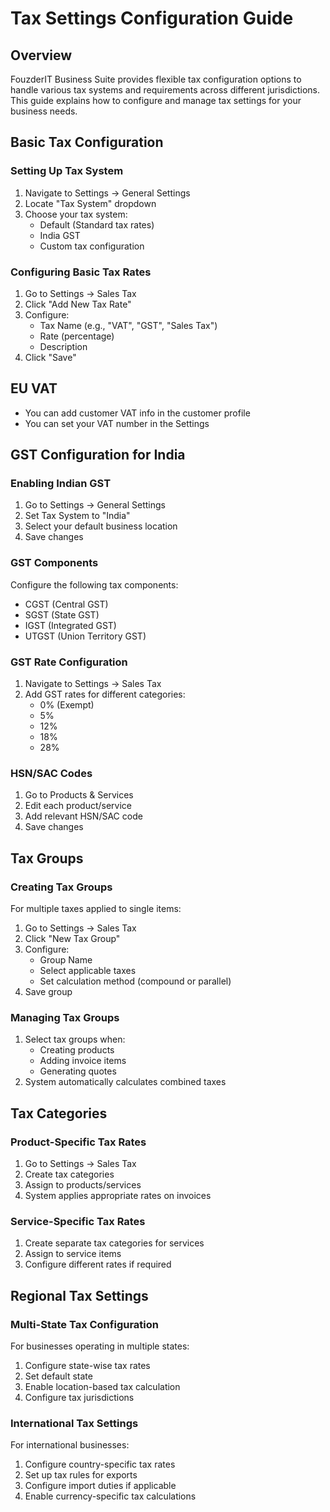 # Tax Settings Configuration Guide

## Overview

FouzderIT Business Suite provides flexible tax configuration options to handle various tax systems and requirements across different jurisdictions. This guide explains how to configure and manage tax settings for your business needs.

## Basic Tax Configuration

### Setting Up Tax System

1.  Navigate to Settings → General Settings
2.  Locate "Tax System" dropdown
3.  Choose your tax system:
    -   Default (Standard tax rates)
    -   India GST
    -   Custom tax configuration

### Configuring Basic Tax Rates

1.  Go to Settings → Sales Tax
2.  Click "Add New Tax Rate"
3.  Configure:
    -   Tax Name (e.g., "VAT", "GST", "Sales Tax")
    -   Rate (percentage)
    -   Description
4.  Click "Save"

## EU VAT

-   You can add customer VAT info in the customer profile
-   You can set your VAT number in the Settings

## GST Configuration for India

### Enabling Indian GST

1.  Go to Settings → General Settings
2.  Set Tax System to "India"
3.  Select your default business location
4.  Save changes

### GST Components

Configure the following tax components:

-   CGST (Central GST)
-   SGST (State GST)
-   IGST (Integrated GST)
-   UTGST (Union Territory GST)

### GST Rate Configuration

1.  Navigate to Settings → Sales Tax
2.  Add GST rates for different categories:
    -   0% (Exempt)
    -   5%
    -   12%
    -   18%
    -   28%

### HSN/SAC Codes

1.  Go to Products & Services
2.  Edit each product/service
3.  Add relevant HSN/SAC code
4.  Save changes

## Tax Groups

### Creating Tax Groups

For multiple taxes applied to single items:

1.  Go to Settings → Sales Tax
2.  Click "New Tax Group"
3.  Configure:
    -   Group Name
    -   Select applicable taxes
    -   Set calculation method (compound or parallel)
4.  Save group

### Managing Tax Groups

1.  Select tax groups when:
    -   Creating products
    -   Adding invoice items
    -   Generating quotes
2.  System automatically calculates combined taxes

## Tax Categories

### Product-Specific Tax Rates

1.  Go to Settings → Sales Tax
2.  Create tax categories
3.  Assign to products/services
4.  System applies appropriate rates on invoices

### Service-Specific Tax Rates

1.  Create separate tax categories for services
2.  Assign to service items
3.  Configure different rates if required

## Regional Tax Settings

### Multi-State Tax Configuration

For businesses operating in multiple states:

1.  Configure state-wise tax rates
2.  Set default state
3.  Enable location-based tax calculation
4.  Configure tax jurisdictions

### International Tax Settings

For international businesses:

1.  Configure country-specific tax rates
2.  Set up tax rules for exports
3.  Configure import duties if applicable
4.  Enable currency-specific tax calculations